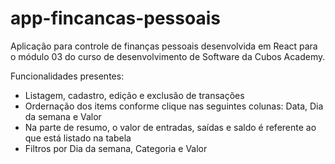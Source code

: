 # app-fincancas-pessoais

Aplicação para controle de finanças pessoais desenvolvida em React para o módulo 03 do curso de desenvolvimento de Software da Cubos Academy.

Funcionalidades presentes:
- Listagem, cadastro, edição e exclusão de transações
- Ordernação dos items conforme clique nas seguintes colunas: Data, Dia da semana e Valor
- Na parte de resumo, o valor de entradas, saídas e saldo é referente ao que está listado na tabela
- Filtros por Dia da semana, Categoria e Valor
